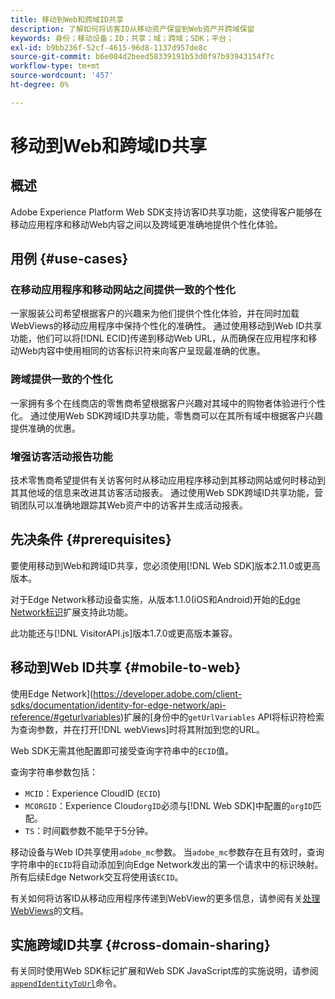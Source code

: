 ```yaml
---
title: 移动到Web和跨域ID共享
description: 了解如何将访客ID从移动资产保留到Web资产并跨域保留
keywords: 身份；移动设备；ID；共享；域；跨域；SDK；平台；
exl-id: b9bb236f-52cf-4615-96d8-1137d957de8c
source-git-commit: b6e084d2beed58339191b53d0f97b93943154f7c
workflow-type: tm+mt
source-wordcount: '457'
ht-degree: 0%

---
```


# 移动到Web和跨域ID共享

## 概述

Adobe Experience Platform Web SDK支持访客ID共享功能，这使得客户能够在移动应用程序和移动Web内容之间以及跨域更准确地提供个性化体验。

## 用例 {#use-cases}

### 在移动应用程序和移动网站之间提供一致的个性化

一家服装公司希望根据客户的兴趣来为他们提供个性化体验，并在同时加载WebViews的移动应用程序中保持个性化的准确性。 通过使用移动到Web ID共享功能，他们可以将[!DNL ECID]传递到移动Web URL，从而确保在应用程序和移动Web内容中使用相同的访客标识符来向客户呈现最准确的优惠。

### 跨域提供一致的个性化

一家拥有多个在线商店的零售商希望根据客户兴趣对其域中的购物者体验进行个性化。 通过使用Web SDK跨域ID共享功能，零售商可以在其所有域中根据客户兴趣提供准确的优惠。

### 增强访客活动报告功能

技术零售商希望提供有关访客何时从移动应用程序移动到其移动网站或何时移动到其其他域的信息来改进其访客活动报表。 通过使用Web SDK跨域ID共享功能，营销团队可以准确地跟踪其Web资产中的访客并生成活动报表。

## 先决条件 {#prerequisites}

要使用移动到Web和跨域ID共享，您必须使用[!DNL Web SDK]版本2.11.0或更高版本。

对于Edge Network移动设备实施，从版本1.1.0(iOS和Android)开始的[Edge Network标识](https://developer.adobe.com/client-sdks/documentation/identity-for-edge-network/)扩展支持此功能。

此功能还与[!DNL VisitorAPI.js]版本1.7.0或更高版本兼容。

## 移动到Web ID共享 {#mobile-to-web}

使用Edge Network](https://developer.adobe.com/client-sdks/documentation/identity-for-edge-network/api-reference/#geturlvariables)扩展的[身份中的`getUrlVariables` API将标识符检索为查询参数，并在打开[!DNL webViews]时将其附加到您的URL。

Web SDK无需其他配置即可接受查询字符串中的`ECID`值。

查询字符串参数包括：

* `MCID`：Experience CloudID (`ECID`)
* `MCORGID`：Experience Cloud`orgID`必须与[!DNL Web SDK]中配置的`orgID`匹配。
* `TS`：时间戳参数不能早于5分钟。


移动设备与Web ID共享使用`adobe_mc`参数。 当`adobe_mc`参数存在且有效时，查询字符串中的`ECID`将自动添加到向Edge Network发出的第一个请求中的标识映射。 所有后续Edge Network交互将使用该`ECID`。

有关如何将访客ID从移动应用程序传递到WebView的更多信息，请参阅有关[处理WebViews](https://experienceleague.adobe.com/docs/platform-learn/implement-mobile-sdk/app-implementation/web-views.html#implementation)的文档。

## 实施跨域ID共享 {#cross-domain-sharing}

有关同时使用Web SDK标记扩展和Web SDK JavaScript库的实施说明，请参阅[`appendIdentityToUrl`](../commands/appendidentitytourl.md)命令。
